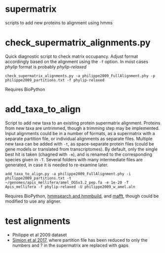 # supermatrix #
scripts to add new proteins to alignment using hmms

# check_supermatrix_alignments.py #
Quick diagnostic script to check matrix occupancy. Adjust format accordingly based on the alignment using the `-f` option. In most cases *phylip* format is probably *phylip-relaxed*

`check_supermatrix_alignments.py -a philippe2009_FullAlignment.phy -p philippe2009_partitions.txt -f phylip-relaxed`

Requires BioPython

# add_taxa_to_align #
Script to add new taxa to an existing protein supermatrix alignment. Proteins from new taxa are untrimmed, though a trimming step may be implemented. Input alignments could be in a number of formats, as a supermatrix with a separate partition file, or individual alignments as separate files. Multiple new taxa can be added with `-t`, as space-separate protein files (could be gene models or translated from transcriptomes). By default, only the single best hit is taken (chagned with `-m`), and is renamed to the corresponding species given in `-T`. Several folders with many intermediate files are generated, in case it is needed to re-examine later.

`add_taxa_to_align.py -a philippe2009_FullAlignment.phy -i philippe2009_partitions.txt -t ~/genomes/apis_mellifera/amel_OGSv3.2_pep.fa -e 1e-20 -T Apis_mellifera -f phylip-relaxed -U philippe2009_w_amel.aln`

Requires BioPython, [hmmsearch and hmmbuild](http://hmmer.org/), and [mafft](http://mafft.cbrc.jp/alignment/software/source.html), though could be modified to use any aligner.

# test alignments #
* Philippe et al 2009 dataset
* [Simion et al 2017](https://github.com/psimion/SuppData_Metazoa_2017), where partition file has been reduced to only the numbers and ? in the supermatrix are replaced with gaps
